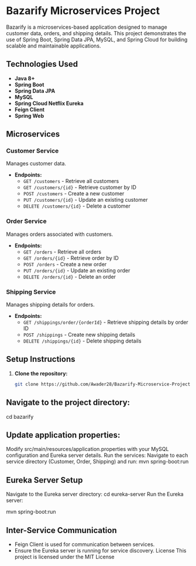 # Bazarify Microservices Project

Bazarify is a microservices-based application designed to manage customer data, orders, and shipping details. This project demonstrates the use of Spring Boot, Spring Data JPA, MySQL, and Spring Cloud for building scalable and maintainable applications.

## Technologies Used
- **Java 8+**
- **Spring Boot**
- **Spring Data JPA**
- **MySQL**
- **Spring Cloud Netflix Eureka**
- **Feign Client**
- **Spring Web**

## Microservices
### Customer Service
Manages customer data.
- **Endpoints:**
  - `GET /customers` - Retrieve all customers
  - `GET /customers/{id}` - Retrieve customer by ID
  - `POST /customers` - Create a new customer
  - `PUT /customers/{id}` - Update an existing customer
  - `DELETE /customers/{id}` - Delete a customer

### Order Service
Manages orders associated with customers.
- **Endpoints:**
  - `GET /orders` - Retrieve all orders
  - `GET /orders/{id}` - Retrieve order by ID
  - `POST /orders` - Create a new order
  - `PUT /orders/{id}` - Update an existing order
  - `DELETE /orders/{id}` - Delete an order

### Shipping Service
Manages shipping details for orders.
- **Endpoints:**
  - `GET /shippings/order/{orderId}` - Retrieve shipping details by order ID
  - `POST /shippings` - Create new shipping details
  - `DELETE /shippings/{id}` - Delete shipping details

## Setup Instructions
1. **Clone the repository:**
   ```sh
   git clone https://github.com/Awader28/Bazarify-Microservice-Project.git
## Navigate to the project directory:
cd bazarify
## Update application properties:
Modify src/main/resources/application.properties with your MySQL configuration and Eureka server details.
Run the services:
Navigate to each service directory (Customer, Order, Shipping) and run:
mvn spring-boot:run
## Eureka Server Setup
Navigate to the Eureka server directory:
cd eureka-server
Run the Eureka server:


mvn spring-boot:run
## Inter-Service Communication
- Feign Client is used for communication between services.
- Ensure the Eureka server is running for service discovery.
License
This project is licensed under the MIT License

